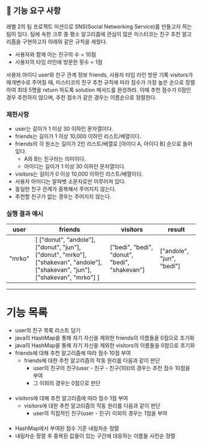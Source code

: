 ## 🚀 기능 요구 사항

레벨 2의 팀 프로젝트 미션으로 SNS(Social Networking Service)를 만들고자 하는 팀이 있다. 팀에 속한 크루 중 평소 알고리즘에 관심이 많은 미스터코는 친구 추천 알고리즘을 구현하고자 아래와 같은 규칙을 세웠다.

- 사용자와 함께 아는 친구의 수 = 10점 
- 사용자의 타임 라인에 방문한 횟수 = 1점

사용자 아이디 user와 친구 관계 정보 friends, 사용자 타임 라인 방문 기록 visitors가 매개변수로 주어질 때, 미스터코의 친구 추천 규칙에 따라 점수가 가장 높은 순으로 정렬하여 최대 5명을 return 하도록 solution 메서드를 완성하라. 이때 추천 점수가 0점인 경우 추천하지 않으며, 추천 점수가 같은 경우는 이름순으로 정렬한다.

### 제한사항

- user는 길이가 1 이상 30 이하인 문자열이다.
- friends는 길이가 1 이상 10,000 이하인 리스트/배열이다.
- friends의 각 원소는 길이가 2인 리스트/배열로 [아이디 A, 아이디 B] 순으로 들어있다.
  - A와 B는 친구라는 의미이다.
  - 아이디는 길이가 1 이상 30 이하인 문자열이다.
- visitors는 길이가 0 이상 10,000 이하인 리스트/배열이다.
- 사용자 아이디는 알파벳 소문자로만 이루어져 있다.
- 동일한 친구 관계가 중복해서 주어지지 않는다.
- 추천할 친구가 없는 경우는 주어지지 않는다.

### 실행 결과 예시

| user | friends | visitors | result |
| --- | --- | --- | --- |
| "mrko" | [ ["donut", "andole"], ["donut", "jun"], ["donut", "mrko"], ["shakevan", "andole"], ["shakevan", "jun"], ["shakevan", "mrko"] ] | ["bedi", "bedi", "donut", "bedi", "shakevan"] | ["andole", "jun", "bedi"] |
- - -
# 기능 목록
- user의 친구 목록 리스트 담기
- java의 HashMap을 통해 자기 자신을 제외한 friends의 이름들을 0점으로 초기화
- java의 HashMap을 통해 자기 자신을 제외한 visitors의 이름들을 0점으로 초기화
- friends에 대해 추천 알고리즘에 따라 점수 10점 부여
  - friends에 대한 추천 알고리즘의 작동 원리를 다음과 같이 판단
    - user의 친구의 친구(user - 친구 - 친구(10))의 경우는 추천 점수 10점을 부여
    - 그 이외의 경우는 0점으로 판단
####
- visitors에 대해 추천 알고리즘에 따라 점수 1점 부여
  - visitors에 대한 추천 알고리즘의 작동 원리를 다음과 같이 판단
    - user의 직접적인 친구(user - 친구) 이외의 경우는 1점을 부여
####
- HashMap에서 부여된 점수 기준 내림차순 정렬
- 내림차순 정렬 후 중복된 값들이 있는 구간에 대응하는 이름들 사전순 정렬